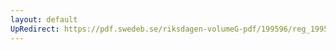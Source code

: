 ```yaml
---
layout: default
UpRedirect: https://pdf.swedeb.se/riksdagen-volumeG-pdf/199596/reg_199596_LU.pdf
---
```


